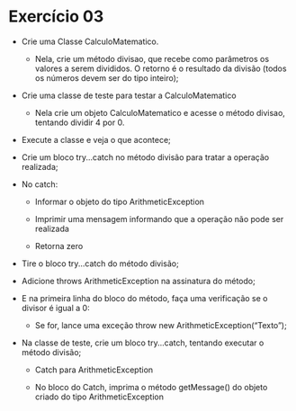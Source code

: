 # Exercício 03

* Crie uma Classe CalculoMatematico.
    
    * Nela, crie um método divisao, que recebe como parâmetros os valores a serem divididos. O retorno é o resultado da divisão (todos os números devem ser do tipo inteiro); 

* Crie uma classe de teste para testar a CalculoMatematico 

    * Nela crie um objeto CalculoMatematico e acesse o método divisao, tentando dividir 4 por 0. 

* Execute a classe e veja o que acontece; 

* Crie um bloco try...catch no método divisão para tratar a operação realizada; 

* No catch: 
    * Informar o objeto do tipo ArithmeticException 

    * Imprimir uma mensagem informando que a operação não pode ser realizada 

    * Retorna zero 

* Tire o bloco try...catch do método divisão; 

* Adicione throws ArithmeticException na assinatura do método;

* E na primeira linha do bloco do método, faça uma verificação se o divisor é igual a 0:

    * Se for, lance uma exceção throw new ArithmeticException(“Texto”); 

* Na classe de teste, crie um bloco try...catch, tentando executar o método divisão; 

    * Catch para ArithmeticException 

    * No bloco do Catch, imprima o método getMessage() do objeto criado do tipo ArithmeticException